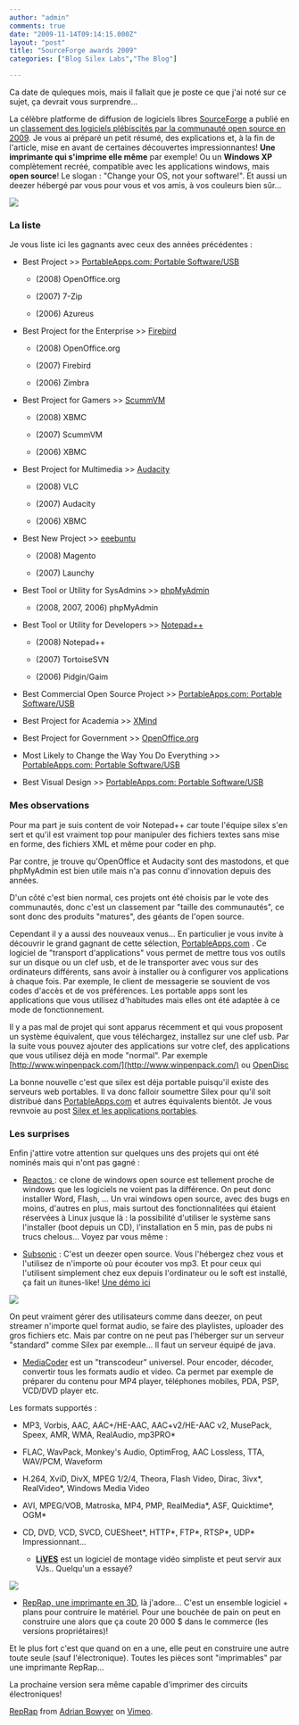 ```yaml
---
author: "admin"
comments: true
date: "2009-11-14T09:14:15.000Z"
layout: "post"
title: "SourceForge awards 2009"
categories: ["Blog Silex Labs","The Blog"]

---
```

Ca date de quleques mois, mais il fallait que je poste ce que j'ai noté sur ce sujet, ça devrait vous surprendre...

La célèbre platforme de diffusion de logiciels libres [SourceForge](http://sourceforge.net) a publié en un [classement des logiciels plébiscités par la communauté open source en 2009](http://sourceforge.net/community/cca09/). Je vous ai préparé un petit résumé, des explications et, à la fin de l'article, mise en avant de certaines découvertes impressionnantes! **Une imprimante qui s'imprime elle même** par exemple! Ou un **Windows XP** complètement recréé, compatible avec les applications windows, mais **open source**! Le slogan : "Change your OS, not  your software!". Et aussi un deezer hébergé par vous pour vous et vos amis, à vos couleurs bien sûr...


![](http://community.sourceforge.net/cca_winners/img/cca_header_2.png)





### <!-- more -->




### La liste


Je vous liste ici les gagnants avec ceux des années précédentes :




  * Best Project >> [PortableApps.com: Portable Software/USB ](http://portableapps.com/)


    * (2008) OpenOffice.org


    * (2007) 7-Zip


    * (2006) Azureus





  * Best Project for the Enterprise >> [Firebird ](http://www.firebirdsql.org/)


    * (2008) OpenOffice.org


    * (2007) Firebird


    * (2006) Zimbra





  * Best Project for Gamers >> [ScummVM ](http://www.scummvm.org/)


    * (2008) XBMC


    * (2007) ScummVM


    * (2006) XBMC





  * Best Project for Multimedia >> [Audacity ](http://audacity.sourceforge.net/)


    * (2008) VLC


    * (2007) Audacity


    * (2006) XBMC





  * Best New Project >> [eeebuntu ](http://www.eeebuntu.org/)


    * (2008) Magento


    * (2007) Launchy





  * Best Tool or Utility for SysAdmins >> [phpMyAdmin ](http://)


    * (2008, 2007, 2006) phpMyAdmin





  * Best Tool or Utility for Developers >> [Notepad++ ](http://notepad-plus.sourceforge.net/)


    * (2008) Notepad++


    * (2007) TortoiseSVN


    * (2006) Pidgin/Gaim





  * Best Commercial Open Source Project >> [PortableApps.com: Portable Software/USB](http://portableapps.com/)


  * Best Project for Academia >> [XMind](http://www.xmind.net/)


  * Best Project for Government >> [OpenOffice.org](http://openoffice.org/)


  * Most Likely to Change the Way You Do Everything >> [PortableApps.com: Portable Software/USB](http://portableapps.com/)


  * Best Visual Design >> [PortableApps.com: Portable Software/USB](http://portableapps.com/)




### Mes observations


Pour ma part je suis content de voir Notepad++ car toute l'équipe silex s'en sert et qu'il est vraiment top pour manipuler des fichiers textes sans mise en forme, des fichiers XML et même pour coder en php.

Par contre, je trouve qu'OpenOffice et Audacity sont des mastodons, et que phpMyAdmin est bien utile mais n'a pas connu d'innovation depuis des années.

D'un côté c'est bien normal, ces projets ont été choisis par le vote des communautés, donc c'est un classement par "taille des communautés", ce sont donc des produits "matures", des géants de l'open source.

Cependant il y a aussi des nouveaux venus... En particulier je vous invite à découvrir le grand gagnant de cette sélection, [PortableApps.com](http://portableapps.com/) . Ce logiciel de "transport d'applications" vous permet de mettre tous vos outils sur un disque ou un clef usb, et de le transporter avec vous sur des ordinateurs différents, sans avoir à installer ou à configurer vos applications à chaque fois. Par exemple, le client de messagerie se souvient de vos codes d'accès et de vos préférences. Les portable apps sont les applications que vous utilisez d'habitudes mais elles ont été adaptée à ce mode de fonctionnement.

Il y a pas mal de projet qui sont apparus récemment et qui vous proposent un système équivalent, que vous téléchargez, installez sur une clef usb. Par la suite vous pouvez ajouter des applications sur votre clef, des applications que vous utilisez déjà en mode "normal". Par exemple [http://www.winpenpack.com/](http://www.winpenpack.com/) ou [OpenDisc](http://www.theopendisc.com/about/)

La bonne nouvelle c'est que silex est déja portable puisqu'il existe des serveurs web portables. Il va donc falloir soumettre Silex pour qu'il soit distribué dans [PortableApps.com](http://portableapps.com/) et autres équivalents bientôt. Je vous revnvoie au post [Silex et les applications portables](https://www.silexlabs.org/2009/07/silex-et-les-applications-portables/).


### Les surprises


Enfin j'attire votre attention sur quelques uns des projets qui ont été nominés mais qui n'ont pas gagné :




  * [Reactos ](http://www.reactos.org/): ce clone de windows open source est tellement proche de windows que les logiciels ne voient pas la différence. On peut donc installer Word, Flash, ... Un vrai windows open source, avec des bugs en moins, d'autres en plus, mais surtout des fonctionnalitées qui étaient réservées à Linux jusque là : la possibilité d'utiliser le système sans l'installer (boot depuis un CD), l'installation en 5 min, pas de pubs ni trucs chelous... Voyez par vous même :







  * [Subsonic](http://subsonic.sourceforge.net/) : C'est un deezer open source. Vous l'hébergez chez vous et l'utilisez de n'importe où pour écouter vos mp3. Et pour ceux qui l'utilisent simplement chez eux depuis l'ordinateur ou le soft est installé, ça fait un itunes-like! [Une démo ici](http://subsonic.sourceforge.net/demo.php)




![](http://subsonic.sourceforge.net/inc/img/screenshots/screen01.png)






On peut vraiment gérer des utilisateurs comme dans deezer, on peut streamer n'importe quel format audio, se faire des playlistes, uploader des gros fichiers etc. Mais par contre on ne peut pas l'héberger sur un serveur "standard" comme Silex par exemple... Il faut un serveur équipé de java.




  * [MediaCoder](http://mediacoder.sourceforge.net/) est un "transcodeur" universel. Pour encoder, décoder, convertir tous les formats audio et video. Ca permet par exemple de préparer du contenu pour MP4 player, téléphones mobiles, PDA, PSP, VCD/DVD player etc.


Les formats supportés :

*  MP3, Vorbis, AAC, AAC+/HE-AAC, AAC+v2/HE-AAC v2, MusePack, Speex, AMR, WMA, RealAudio, mp3PRO*
* FLAC, WavPack, Monkey's Audio, OptimFrog, AAC Lossless, TTA, WAV/PCM, Waveform
* H.264, XviD, DivX, MPEG 1/2/4, Theora, Flash Video, Dirac, 3ivx*, RealVideo*, Windows Media Video
* AVI, MPEG/VOB, Matroska, MP4, PMP, RealMedia*, ASF, Quicktime*, OGM*
* CD, DVD, VCD, SVCD, CUESheet*, HTTP*, FTP*, RTSP*, UDP*
Impressionnant...


  * [**LiVES**](http://lives.sourceforge.net/) est un logiciel de montage vidéo simpliste et peut servir aux VJs.. Quelqu'un a essayé?


![](http://lives.sourceforge.net/images/livesmt.png)




  * [RepRap, une imprimante en 3D](http://reprap.org/), là j'adore... C'est un ensemble logiciel + plans pour contruire le matériel. Pour une bouchée de pain on peut en construire une alors que ça coute 20 000 $ dans le commerce (les versions propriétaires)!


Et le plus fort c'est que quand on en a une, elle peut en construire une autre toute seule (sauf l'électronique). Toutes les pièces sont "imprimables" par une imprimante RepRap...

La prochaine version sera même capable d'imprimer des circuits électroniques!


[RepRap](http://vimeo.com/5202148) from [Adrian Bowyer](http://vimeo.com/user403878) on [Vimeo](http://vimeo.com).


